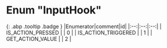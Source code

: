 # Enum "InputHook"
[ ](#){: .abp .tooltip .badge }
|Enumerator|comment|id|
|:--:|:--:|:--:|
| IS_ACTION_PRESSED |  | 0 |
| IS_ACTION_TRIGGERED |  | 1 |
| GET_ACTION_VALUE |  | 2 |